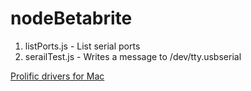 # nodeBetabrite

1. listPorts.js - List serial ports
2. serailTest.js - Writes a message to /dev/tty.usbserial

[Prolific drivers for Mac](https://prolificusa.com/product/pl2303hx-rev-d-usb-serial-uart-bridge-controller/)
